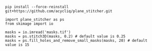`pip install --force-reinstall  git+https://github.com/acycliq/plane_stitcher.git`

    import plane_stitcher as ps
    from skimage import io

    masks = io.imread('masks.tif')
    masks = ps.stitch3D(masks, 0.2) # default value is 0.25
    masks = ps.fill_holes_and_remove_small_masks(masks, 20) # default value is 15


